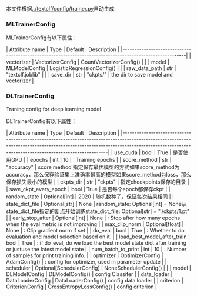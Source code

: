 本文件根据[../textclf/config/trainer.py](../textclf/config/trainer.py)自动生成

### MLTrainerConfig



MLTrainerConfig有以下属性：

 | Attribute name   | Type             | Default                    | Description                          |
|---------------------------------------------------------------------------------------------------------|
| vectorizer       | VectorizerConfig | CountVectorizerConfig()    |                                      |
| model            | MLModelConfig    | LogisticRegressionConfig() |                                      |
| raw_data_path    | str              | "textclf.joblib"           |                                      |
| save_dir         | str              | "ckpts/"                   | the dir to save model and vectorizer |



### DLTrainerConfig

Traning config for deep learning model

DLTrainerConfig有以下属性：

 | Attribute name              | Type                      | Default                  | Description                                                                                                                                   |
|------------------------------------------------------------------------------------------------------------------------------------------------------------------------------------------------------------------------------------|
| use_cuda                    | bool                      | True                     | 是否使用GPU                                                                                                                                   |
| epochs                      | int                       | 10                       | : Training epochs                                                                                                                             |
| score_method                | str                       | "accuracy"               | score method 指定保存最优模型的方式如果score_method为accuracy，那么保存验证集上准确率最高的模型如果score_method为loss，那么保存损失最小的模型 |
| ckpts_dir                   | str                       | "ckpts"                  | 指定checkpoints保存的目录                                                                                                                     |
| save_ckpt_every_epoch       | bool                      | True                     | 是否每个epoch都保存ckpt                                                                                                                       |
| random_state                | Optional[int]             | 2020                     | 随机数种子，保证每次结果相同                                                                                                                  |
| state_dict_file             | Optional[str]             | None                     | random_state: Optional[int] = None从state_dict_file指定的断点开始训练state_dict_file: Optional[str] = "./ckpts/1.pt"                          |
| early_stop_after            | Optional[int]             | None                     | : Stop after how many epochs when the eval metric is not improving                                                                            |
| max_clip_norm               | Optional[float]           | None                     | : Clip gradient norm if set                                                                                                                   |
| do_eval                     | bool                      | True                     | : Whether to do evaluation and model selection based on it.                                                                                   |
| load_best_model_after_train | bool                      | True                     | : if do_eval, do we load the best model state dict after training or justuse the latest model state                                           |
| num_batch_to_print          | int                       | 10                       | : Number of samples for print training info.                                                                                                  |
| optimizer                   | OptimizerConfig           | AdamConfig()             | : config for optimizer, used in parameter update                                                                                              |
| scheduler                   | Optional[SchedulerConfig] | NoneSchedulerConfig()    |                                                                                                                                               |
| model                       | DLModelConfig             | DLModelConfig()          | config Classifer                                                                                                                              |
| data_loader                 | DataLoaderConfig          | DataLoaderConfig()       | config data loader                                                                                                                            |
| criterion                   | CriterionConfig           | CrossEntropyLossConfig() | config criterion                                                                                                                              |

